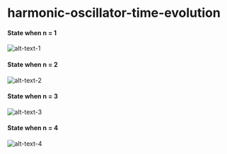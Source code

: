 # harmonic-oscillator-time-evolution

#### State when n = 1
![alt-text-1](state1.gif) 
#### State when n = 2
![alt-text-2](state2.gif) 
#### State when n = 3
![alt-text-3](state3.gif) 
#### State when n = 4
![alt-text-4](state4.gif)
